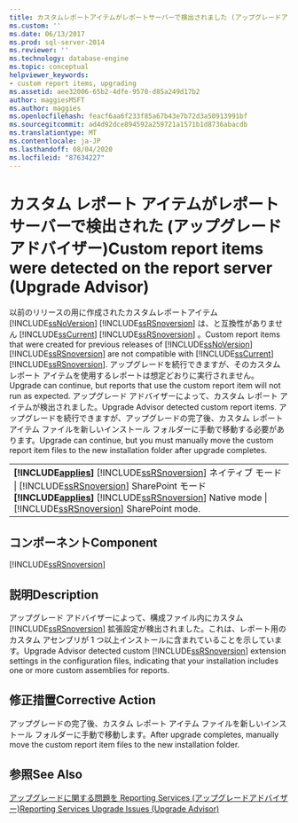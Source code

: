 ```yaml
---
title: カスタムレポートアイテムがレポートサーバーで検出されました (アップグレードアドバイザー) |Microsoft Docs
ms.custom: ''
ms.date: 06/13/2017
ms.prod: sql-server-2014
ms.reviewer: ''
ms.technology: database-engine
ms.topic: conceptual
helpviewer_keywords:
- custom report items, upgrading
ms.assetid: aee32006-65b2-4dfe-9570-d85a249d17b2
author: maggiesMSFT
ms.author: maggies
ms.openlocfilehash: feacf6aa6f233f85a67b43e7b72d3a50913991bf
ms.sourcegitcommit: ad4d92dce894592a259721a1571b1d8736abacdb
ms.translationtype: MT
ms.contentlocale: ja-JP
ms.lasthandoff: 08/04/2020
ms.locfileid: "87634227"
---
```

# <a name="custom-report-items-were-detected-on-the-report-server-upgrade-advisor"></a><span data-ttu-id="8fb2f-102">カスタム レポート アイテムがレポート サーバーで検出された (アップグレード アドバイザー)</span><span class="sxs-lookup"><span data-stu-id="8fb2f-102">Custom report items were detected on the report server (Upgrade Advisor)</span></span>
  <span data-ttu-id="8fb2f-103">以前のリリースの用に作成されたカスタムレポートアイテム [!INCLUDE[ssNoVersion](../../includes/ssnoversion-md.md)] [!INCLUDE[ssRSnoversion](../../includes/ssrsnoversion-md.md)] は、と互換性がありません [!INCLUDE[ssCurrent](../../includes/sscurrent-md.md)] [!INCLUDE[ssRSnoversion](../../includes/ssrsnoversion-md.md)] 。</span><span class="sxs-lookup"><span data-stu-id="8fb2f-103">Custom report items that were created for previous releases of [!INCLUDE[ssNoVersion](../../includes/ssnoversion-md.md)] [!INCLUDE[ssRSnoversion](../../includes/ssrsnoversion-md.md)] are not compatible with [!INCLUDE[ssCurrent](../../includes/sscurrent-md.md)] [!INCLUDE[ssRSnoversion](../../includes/ssrsnoversion-md.md)].</span></span> <span data-ttu-id="8fb2f-104">アップグレードを続行できますが、そのカスタム レポート アイテムを使用するレポートは想定どおりに実行されません。</span><span class="sxs-lookup"><span data-stu-id="8fb2f-104">Upgrade can continue, but reports that use the custom report item will not run as expected.</span></span> <span data-ttu-id="8fb2f-105">アップグレード アドバイザーによって、カスタム レポート アイテムが検出されました。</span><span class="sxs-lookup"><span data-stu-id="8fb2f-105">Upgrade Advisor detected custom report items.</span></span> <span data-ttu-id="8fb2f-106">アップグレードを続行できますが、アップグレードの完了後、カスタム レポート アイテム ファイルを新しいインストール フォルダーに手動で移動する必要があります。</span><span class="sxs-lookup"><span data-stu-id="8fb2f-106">Upgrade can continue, but you must manually move the custom report item files to the new installation folder after upgrade completes.</span></span>  
  
||  
|-|  
|<span data-ttu-id="8fb2f-107">**[!INCLUDE[applies](../../includes/applies-md.md)]** [!INCLUDE[ssRSnoversion](../../includes/ssrsnoversion-md.md)] ネイティブ モード &#124; [!INCLUDE[ssRSnoversion](../../includes/ssrsnoversion-md.md)] SharePoint モード</span><span class="sxs-lookup"><span data-stu-id="8fb2f-107">**[!INCLUDE[applies](../../includes/applies-md.md)]**  [!INCLUDE[ssRSnoversion](../../includes/ssrsnoversion-md.md)] Native mode &#124; [!INCLUDE[ssRSnoversion](../../includes/ssrsnoversion-md.md)] SharePoint mode.</span></span>|  
  
## <a name="component"></a><span data-ttu-id="8fb2f-108">コンポーネント</span><span class="sxs-lookup"><span data-stu-id="8fb2f-108">Component</span></span>  
 [!INCLUDE[ssRSnoversion](../../includes/ssrsnoversion-md.md)]  
  
## <a name="description"></a><span data-ttu-id="8fb2f-109">説明</span><span class="sxs-lookup"><span data-stu-id="8fb2f-109">Description</span></span>  
 <span data-ttu-id="8fb2f-110">アップグレード アドバイザーによって、構成ファイル内にカスタム [!INCLUDE[ssRSnoversion](../../includes/ssrsnoversion-md.md)] 拡張設定が検出されました。これは、レポート用のカスタム アセンブリが 1 つ以上インストールに含まれていることを示しています。</span><span class="sxs-lookup"><span data-stu-id="8fb2f-110">Upgrade Advisor detected custom [!INCLUDE[ssRSnoversion](../../includes/ssrsnoversion-md.md)] extension settings in the configuration files, indicating that your installation includes one or more custom assemblies for reports.</span></span>  
  
## <a name="corrective-action"></a><span data-ttu-id="8fb2f-111">修正措置</span><span class="sxs-lookup"><span data-stu-id="8fb2f-111">Corrective Action</span></span>  
 <span data-ttu-id="8fb2f-112">アップグレードの完了後、カスタム レポート アイテム ファイルを新しいインストール フォルダーに手動で移動します。</span><span class="sxs-lookup"><span data-stu-id="8fb2f-112">After upgrade completes, manually move the custom report item files to the new installation folder.</span></span>  
  
## <a name="see-also"></a><span data-ttu-id="8fb2f-113">参照</span><span class="sxs-lookup"><span data-stu-id="8fb2f-113">See Also</span></span>  
 [<span data-ttu-id="8fb2f-114">アップグレードに関する問題を Reporting Services &#40;アップグレードアドバイザー&#41;</span><span class="sxs-lookup"><span data-stu-id="8fb2f-114">Reporting Services Upgrade Issues &#40;Upgrade Advisor&#41;</span></span>](../../../2014/sql-server/install/reporting-services-upgrade-issues-upgrade-advisor.md)  
  
  
